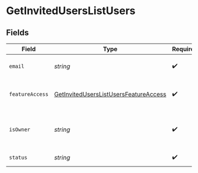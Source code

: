 # GetInvitedUsersListUsers


## Fields

| Field                                                                                                 | Type                                                                                                  | Required                                                                                              | Description                                                                                           | Example                                                                                               |
| ----------------------------------------------------------------------------------------------------- | ----------------------------------------------------------------------------------------------------- | ----------------------------------------------------------------------------------------------------- | ----------------------------------------------------------------------------------------------------- | ----------------------------------------------------------------------------------------------------- |
| `email`                                                                                               | *string*                                                                                              | :heavy_check_mark:                                                                                    | Email address of the user.                                                                            | pendingInvitedUser@company.com                                                                        |
| `featureAccess`                                                                                       | [GetInvitedUsersListUsersFeatureAccess](../../models/shared/GetInvitedUsersListUsersFeatureAccess.md) | :heavy_check_mark:                                                                                    | Feature accessiblity given to the user.                                                               |                                                                                                       |
| `isOwner`                                                                                             | *string*                                                                                              | :heavy_check_mark:                                                                                    | Flag for indicating is user owner of the organization.                                                | true                                                                                                  |
| `status`                                                                                              | *string*                                                                                              | :heavy_check_mark:                                                                                    | Status of the invited user.                                                                           | active                                                                                                |